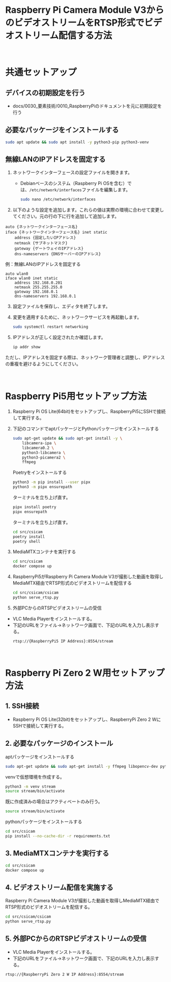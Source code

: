 # Raspberry Pi Camera Module V3からのビデオストリームをRTSP形式でビデオストリーム配信する方法
&nbsp;

# 共通セットアップ
## デバイスの初期設定を行う
* docs/0030_要素技術/0010_RaspberryPiのドキュメントを元に初期設定を行う

## 必要なパッケージをインストールする
```bash
sudo apt update && sudo apt install -y python3-pip python3-venv
```

## 無線LANのIPアドレスを固定する
1. ネットワークインターフェースの設定ファイルを開きます。
   - Debianベースのシステム（Raspberry Pi OSを含む）では、`/etc/network/interfaces`ファイルを編集します。

     ```bash
     sudo nano /etc/network/interfaces
     ```

2. 以下のような設定を追加します。これらの値は実際の環境に合わせて変更してください。元の行の下に行を追加して追加します。
```
auto {ネットワークインターフェース名}
iface {ネットワークインターフェース名} inet static
    address {固定したいIPアドレス}
    netmask {サブネットマスク}
    gateway {ゲートウェイのIPアドレス}
    dns-nameservers {DNSサーバーのIPアドレス}
```

例：無線LANのIPアドレスを固定する
```
auto wlan0
iface wlan0 inet static
    address 192.168.0.201
    netmask 255.255.255.0
    gateway 192.168.0.1
    dns-nameservers 192.168.0.1
```

3. 設定ファイルを保存し、エディタを終了します。

4. 変更を適用するために、ネットワークサービスを再起動します。

   ```bash
   sudo systemctl restart networking
   ```

5. IPアドレスが正しく設定されたか確認します。
   ```bash
   ip addr show
   ```
ただし、IPアドレスを固定する際は、ネットワーク管理者と調整し、IPアドレスの重複を避けるようにしてください。

&nbsp;

# Raspberry Pi5用セットアップ方法
1. Raspberry Pi OS Lite(64bit)をセットアップし、RaspberryPi5にSSHで接続して実行する。

2. 下記のコマンドでaptパッケージとPythonパッケージをインストールする
    ```bash
    sudo apt-get update && sudo apt-get install -y \
        libcamera-ipa \
        libcamera0.2 \
        python3-libcamera \
        python3-picamera2 \
        ffmpeg
    ```

    Poetryをインストールする
    ```bash
    python3 -m pip install --user pipx
    python3 -m pipx ensurepath
    ```
    ターミナルを立ち上げ直す。
    ```bash
    pipx install poetry
    pipx ensurepath
    ```
    ターミナルを立ち上げ直す。

    ```bash
    cd src/csicam
    poetry install
    poetry shell
    ```

3. MediaMTXコンテナを実行する
    ```bash
    cd src/csicam
    docker compose up
    ```

4. RaspberryPi5がRaspberry Pi Camera Module V3が撮影した動画を取得しMediaMTX経由でRTSP形式のビデオストリームを配信する
    ```bash
    cd src/csicam/csicam
    python serve_rtsp.py
    ```
    
5. 外部PCからのRTSPビデオストリームの受信
* VLC Media Playerをインストールする。
* 下記のURLをファイル→ネットワーク画面で、下記のURLを入力し表示する。
    ```
    rtsp://{RaspberryPi5 IP Address}:8554/stream
    ```

&nbsp;

# Raspberry Pi Zero 2 W用セットアップ方法
## 1. SSH接続
* Raspberry Pi OS Lite(32bit)をセットアップし、RaspberryPi Zero 2 WにSSHで接続して実行する。

## 2. 必要なパッケージのインストール
aptパッケージをインストールする
```bash
sudo apt-get update && sudo apt-get install -y ffmpeg libopencv-dev python3-opencv
```
venvで仮想環境を作成する。
```bash
python3 -m venv stream
source stream/bin/activate
```
既に作成済みの場合はアクティベートのみ行う。
```bash
source stream/bin/activate
```
pythonパッケージをインストールする
```bash
cd src/csicam
pip install --no-cache-dir -r requirements.txt
```

## 3. MediaMTXコンテナを実行する
```bash
cd src/csicam
docker compose up
```

## 4. ビデオストリーム配信を実施する
Raspberry Pi Camera Module V3が撮影した動画を取得しMediaMTX経由でRTSP形式のビデオストリームを配信する。
```bash
cd src/csicam/csicam
python serve_rtsp.py
```
    
## 5. 外部PCからのRTSPビデオストリームの受信
* VLC Media Playerをインストールする。
* 下記のURLをファイル→ネットワーク画面で、下記のURLを入力し表示する。
```
rtsp://{RaspberryPi Zero 2 W IP Address}:8554/stream
```